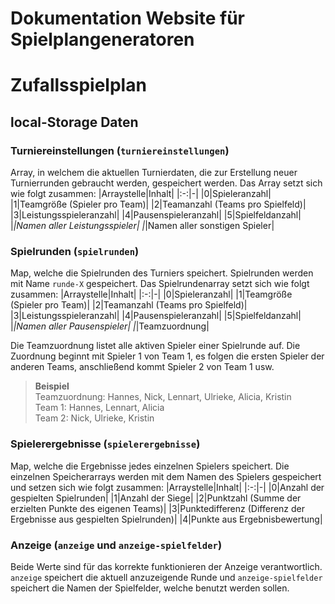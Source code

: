 # Dokumentation Website für Spielplangeneratoren

# Zufallsspielplan

## local-Storage Daten
### Turniereinstellungen (`turniereinstellungen`)
Array, in welchem die aktuellen Turnierdaten, die zur Erstellung neuer Turnierrunden gebraucht werden, gespeichert werden. Das Array setzt sich wie folgt zusammen:
|Arraystelle|Inhalt|
|:-:|-|
|0|Spieleranzahl|
|1|Teamgröße (Spieler pro Team)|
|2|Teamanzahl (Teams pro Spielfeld)|
|3|Leistungsspieleranzahl|
|4|Pausenspieleranzahl|
|5|Spielfeldanzahl|
|*|Namen aller Leistungsspieler|
|*|Namen aller sonstigen Spieler|

### Spielrunden (`spielrunden`)
Map, welche die Spielrunden des Turniers speichert. Spielrunden werden mit Name `runde-X` gespeichert. Das Spielrundenarray setzt sich wie folgt zusammen:
|Arraystelle|Inhalt|
|:-:|-|
|0|Spieleranzahl|
|1|Teamgröße (Spieler pro Team)|
|2|Teamanzahl (Teams pro Spielfeld)|
|3|Leistungsspieleranzahl|
|4|Pausenspieleranzahl|
|5|Spielfeldanzahl|
|*|Namen aller Pausenspieler|
|*|Teamzuordnung|

Die Teamzuordnung listet alle aktiven Spieler einer Spielrunde auf. Die Zuordnung beginnt mit Spieler 1 von Team 1, es folgen die ersten Spieler der anderen Teams, anschließend kommt Spieler 2 von Team 1 usw.

>**Beispiel**\
>Teamzuordnung: Hannes, Nick, Lennart, Ulrieke, Alicia, Kristin\
>Team 1: Hannes, Lennart, Alicia\
>Team 2: Nick, Ulrieke, Kristin

### Spielerergebnisse (`spielerergebnisse`)
Map, welche die Ergebnisse jedes einzelnen Spielers speichert. Die einzelnen Speicherarrays werden mit dem Namen des Spielers gespeichert und setzen sich wie folgt zusammen:
|Arraystelle|Inhalt|
|:-:|-|
|0|Anzahl der gespielten Spielrunden|
|1|Anzahl der Siege|
|2|Punktzahl (Summe der erzielten Punkte des eigenen Teams)|
|3|Punktedifferenz (Differenz der Ergebnisse aus gespielten Spielrunden)|
|4|Punkte aus Ergebnisbewertung|

### Anzeige (`anzeige` und `anzeige-spielfelder`)
Beide Werte sind für das korrekte funktionieren der Anzeige verantwortlich. `anzeige` speichert die aktuell anzuzeigende Runde und `anzeige-spielfelder` speichert die Namen der Spielfelder, welche benutzt werden sollen.